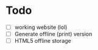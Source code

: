 # Todo

- [ ] working website (lol)
- [ ] Generate offline (print) version
- [ ] HTML5 offline storage
